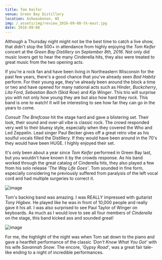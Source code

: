 ```yaml
---
title: Tom Keifer
venue: Green Bay Distillery
location: Ashwaubenon, WI
img: /_assets/img/review_2016-09-08-tk-mast.jpg
date: 2016-09-08
---
```


Although a Thursday night might not be the best time to catch a live show, that didn't stop the 500+ in attendance from highly enjoying the *Tom Keifer* concert at the *Green Bay Distillery* on *September 8th, 2016*. Not only did music lovers get to hear the many Cinderella hits, they also were treated to great music from the two opening acts.

If you're a rock fan and have been living in Northeastern Wisconsin for the past few years, there's a good chance that you've already seen *Bad Habitz* perform. For their young age, they've already been around the block a time or two and have opened for many national acts such as *Hinder*, *Buckcherry*, *Lita Ford*, *Sebastian Bach* (Skid Row) and *Kip Winger*. This trio will surprise you with not only how young they are but also how hard they rock. This band is one to watch! It will be interesting to see how far they can go in the years to come.

*Consult The Briefcase* hit the stage hard and gave a blistering set. Their look, their sound and over-all vibe is classic rock. The crowd responded very well to their bluesy style, especially when they covered the Who and Led Zeppelin. Lead singer Paul Becker gives off a great retro vibe as his soulful vocals filled the Distillery. If they would have been around in the 70's they would have been HUGE. I highly enjoyed their set.

It's only been about a year since *Tom Keifer* performed in Green Bay last, but you wouldn't have known it by the crowds response. As his band worked through the great catalog of Cinderella hits, they also played a few from his solo release _'The Way Life Goes'_. Tom sounded in fine form, especially considering he previously suffered from paralysis of the left vocal cord and had multiple surgeries to correct it.

![image](/_assets/img/review_2016-09-08-tk-01.jpg)

Tom's backing band was amazing. I was REALLY impressed with guitarist *Tony Higbee*. He played like he was in front of 10,000 people and really gave it his all. I was also surprised to see Paul Taylor of Winger on keyboards. As much as I would love to see all four members of *Cinderella* on the stage, this band kicked ass and sounded great!

![image](/_assets/img/review_2016-09-08-tk-02.jpg)

For me, the highlight of the night was when Tom sat down to the piano and gave a heartfelt performance of the classic _'Don't Know What You Got'_ with his wife *Savannah Snow*. The encore, _'Gypsy Road'_, was a great fair tale-like ending to a night of incredible performances.